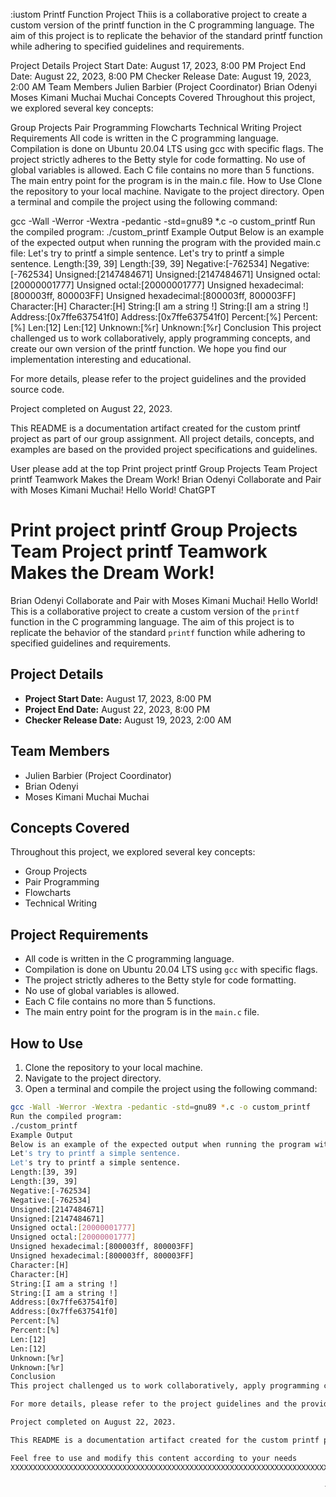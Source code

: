 :iustom Printf Function Project
Thiis is a collaborative project to create a custom version of the printf function in the C programming language. 
The aim of this project is to replicate the behavior of the standard printf function while adhering to specified guidelines and requirements.

Project Details
Project Start Date: August 17, 2023, 8:00 PM
Project End Date: August 22, 2023, 8:00 PM
Checker Release Date: August 19, 2023, 2:00 AM
Team Members
Julien Barbier (Project Coordinator)
Brian Odenyi
Moses Kimani Muchai Muchai
Concepts Covered
Throughout this project, we explored several key concepts:

Group Projects
Pair Programming
Flowcharts
Technical Writing
Project Requirements
All code is written in the C programming language.
Compilation is done on Ubuntu 20.04 LTS using gcc with specific flags.
The project strictly adheres to the Betty style for code formatting.
No use of global variables is allowed.
Each C file contains no more than 5 functions.
The main entry point for the program is in the main.c file.
How to Use
Clone the repository to your local machine.
Navigate to the project directory.
Open a terminal and compile the project using the following command:

gcc -Wall -Werror -Wextra -pedantic -std=gnu89 *.c -o custom_printf
Run the compiled program:
./custom_printf
Example Output
Below is an example of the expected output when running the program with the provided main.c file:
Let's try to printf a simple sentence.
Let's try to printf a simple sentence.
Length:[39, 39]
Length:[39, 39]
Negative:[-762534]
Negative:[-762534]
Unsigned:[2147484671]
Unsigned:[2147484671]
Unsigned octal:[20000001777]
Unsigned octal:[20000001777]
Unsigned hexadecimal:[800003ff, 800003FF]
Unsigned hexadecimal:[800003ff, 800003FF]
Character:[H]
Character:[H]
String:[I am a string !]
String:[I am a string !]
Address:[0x7ffe637541f0]
Address:[0x7ffe637541f0]
Percent:[%]
Percent:[%]
Len:[12]
Len:[12]
Unknown:[%r]
Unknown:[%r]
Conclusion
This project challenged us to work collaboratively, apply programming concepts, and create our own version of the printf function. 
We hope you find our implementation interesting and educational.

For more details, please refer to the project guidelines and the provided source code.

Project completed on August 22, 2023.

This README is a documentation artifact created for the custom printf project as part of our group assignment.
All project details, concepts, and examples are based on the provided project specifications and guidelines.

User
please add at the top  Print project printf Group Projects Team Project printf Teamwork Makes the Dream Work! Brian Odenyi Collaborate and Pair with Moses Kimani Muchai! Hello World!
ChatGPT
# Print project printf Group Projects Team Project printf Teamwork Makes the Dream Work!

Brian Odenyi Collaborate and Pair with Moses Kimani Muchai! Hello World!
This is a collaborative project to create a custom version of the `printf` function in the C programming language. 
The aim of this project is to replicate the behavior of the standard `printf` function while adhering to specified guidelines and requirements.

## Project Details

- **Project Start Date:** August 17, 2023, 8:00 PM
- **Project End Date:** August 22, 2023, 8:00 PM
- **Checker Release Date:** August 19, 2023, 2:00 AM

## Team Members

- Julien Barbier (Project Coordinator)
- Brian Odenyi
- Moses Kimani Muchai Muchai

## Concepts Covered

Throughout this project, we explored several key concepts:

- Group Projects
- Pair Programming
- Flowcharts
- Technical Writing

## Project Requirements

- All code is written in the C programming language.
- Compilation is done on Ubuntu 20.04 LTS using `gcc` with specific flags.
- The project strictly adheres to the Betty style for code formatting.
- No use of global variables is allowed.
- Each C file contains no more than 5 functions.
- The main entry point for the program is in the `main.c` file.

## How to Use

1. Clone the repository to your local machine.
2. Navigate to the project directory.
3. Open a terminal and compile the project using the following command:

```bash
gcc -Wall -Werror -Wextra -pedantic -std=gnu89 *.c -o custom_printf
Run the compiled program:
./custom_printf
Example Output
Below is an example of the expected output when running the program with the provided main.c file:
Let's try to printf a simple sentence.
Let's try to printf a simple sentence.
Length:[39, 39]
Length:[39, 39]
Negative:[-762534]
Negative:[-762534]
Unsigned:[2147484671]
Unsigned:[2147484671]
Unsigned octal:[20000001777]
Unsigned octal:[20000001777]
Unsigned hexadecimal:[800003ff, 800003FF]
Unsigned hexadecimal:[800003ff, 800003FF]
Character:[H]
Character:[H]
String:[I am a string !]
String:[I am a string !]
Address:[0x7ffe637541f0]
Address:[0x7ffe637541f0]
Percent:[%]
Percent:[%]
Len:[12]
Len:[12]
Unknown:[%r]
Unknown:[%r]
Conclusion
This project challenged us to work collaboratively, apply programming concepts, and create our own version of the printf function. We hope you find our implementation interesting and educational.

For more details, please refer to the project guidelines and the provided source code.

Project completed on August 22, 2023.

This README is a documentation artifact created for the custom printf project as part of our group assignment. All project details, concepts, and examples are based on the provided project specifications and guidelines.

Feel free to use and modify this content according to your needs
XXXXXXXXXXXXXXXXXXXXXXXXXXXXXXXXXXXXXXXXXXXXXXXXXXXXXXXXXXXXXXXXXXXXXXXXXXXXXXXXXXXXXXXXXXXXXXXXXXXXXXXXXXXXXXXXXXXXXXXXXXXXXXXXXXXXXXXXXXXXXXXXXXXXXXXXXXXXXXXXXXXXXXX

                                                                      -Happy Coding-
